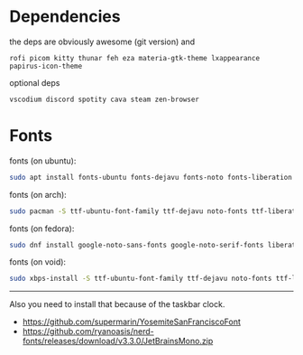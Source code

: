 # Dependencies
the deps are obviously awesome (git version) and
```
rofi picom kitty thunar feh eza materia-gtk-theme lxappearance papirus-icon-theme
```
optional deps
```bash
vscodium discord spotity cava steam zen-browser
```

# Fonts
fonts (on ubuntu): 
```bash
sudo apt install fonts-ubuntu fonts-dejavu fonts-noto fonts-liberation fonts-fira-code fonts-hack fonts-roboto
```
fonts (on arch):
```bash
sudo pacman -S ttf-ubuntu-font-family ttf-dejavu noto-fonts ttf-liberation ttf-fira-code ttf-hack ttf-roboto
```
fonts (on fedora):
```bash
sudo dnf install google-noto-sans-fonts google-noto-serif-fonts liberation-fonts fira-code-fonts hack-fonts roboto-fonts
```
fonts (on void):
```bash
sudo xbps-install -S ttf-ubuntu-font-family ttf-dejavu noto-fonts ttf-liberation ttf-fira-code ttf-hack ttf-roboto
```

---

Also you need to install that because of the taskbar clock.

+ https://github.com/supermarin/YosemiteSanFranciscoFont
+ https://github.com/ryanoasis/nerd-fonts/releases/download/v3.3.0/JetBrainsMono.zip
